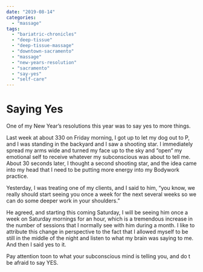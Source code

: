 ```yaml
---
date: "2019-08-14"
categories: 
  - "massage"
tags: 
  - "bariatric-chronicles"
  - "deep-tissue"
  - "deep-tissue-massage"
  - "downtown-sacramento"
  - "massage"
  - "new-years-resolution"
  - "sacramento"
  - "say-yes"
  - "self-care"
---
```


# Saying Yes

One of my New Year’s resolutions this year was to say yes to more things.

Last week at about 330 on Friday morning, I got up to let my dog out to P, and I was standing in the backyard and I saw a shooting star. I immediately spread my arms wide and turned my face up to the sky and “open“ my emotional self to receive whatever my subconscious was about to tell me. About 30 seconds later, I thought a second shooting star, and the idea came into my head that I need to be putting more energy into my Bodywork practice.

Yesterday, I was treating one of my clients, and I said to him, “you know, we really should start seeing you once a week for the next several weeks so we can do some deeper work in your shoulders.”

He agreed, and starting this coming Saturday, I will be seeing him once a week on Saturday mornings for an hour, which is a tremendous increase in the number of sessions that I normally see with him during a month. I like to attribute this change in perspective to the fact that I allowed myself to be still in the middle of the night and listen to what my brain was saying to me. And then I said yes to it.

Pay attention toon to what your subconscious mind is telling you, and do t be afraid to say YES.
